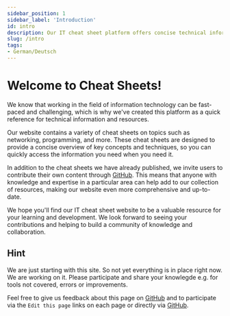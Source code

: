 ```yaml
---
sidebar_position: 1
sidebar_label: 'Introduction'
id: intro
description: Our IT cheat sheet platform offers concise technical information and resources for a fast-paced and challenging industry. With user contributions through GitHub, it aims to become a comprehensive, up-to-date resource for learning and development. Join our community of knowledge and collaboration.
slug: /intro
tags:
- German/Deutsch
---
```


# Welcome to Cheat Sheets!

We know that working in the field of information technology can be fast-paced and challenging, which is why we've created this platform as a quick reference for technical information and resources.

Our website contains a variety of cheat sheets on topics such as networking, programming, and more. These cheat sheets are designed to provide a concise overview of key concepts and techniques, so you can quickly access the information you need when you need it.

In addition to the cheat sheets we have already published, we invite users to contribute their own content through [GitHub](https://github.com/datenschmutz/docs). This means that anyone with knowledge and expertise in a particular area can help add to our collection of resources, making our website even more comprehensive and up-to-date.

We hope you'll find our IT cheat sheet website to be a valuable resource for your learning and development. We look forward to seeing your contributions and helping to build a community of knowledge and collaboration.

## Hint

We are just starting with this site. So not yet everything is in place right now. We are working on it. Please participate and share your knowlegde e.g. for tools not covered, errors or improvements.

Feel free to give us feedback about this page on [GitHub](https://github.com/datenschmutz/documentation/issues) and to participate via the `Edit this page` links on each page or directly via [GitHub](https://github.com/datenschmutz/docs).
